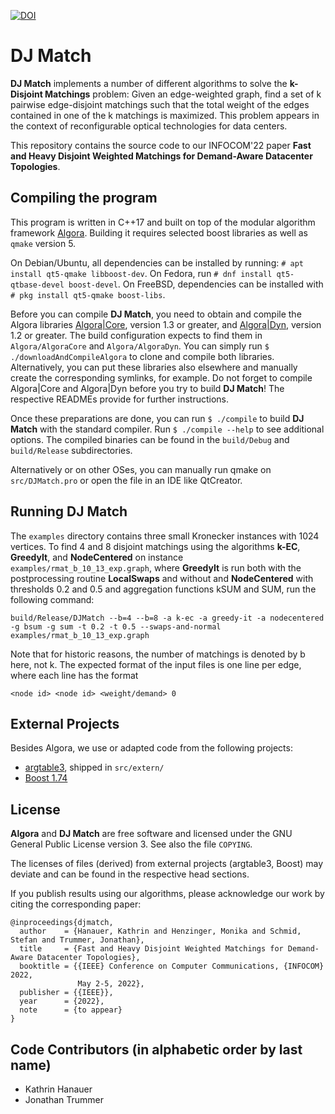 [![DOI](https://zenodo.org/badge/DOI/10.5281/zenodo.5851268.svg)](https://doi.org/10.5281/zenodo.5851268)

# DJ Match

**DJ Match** implements a number of different algorithms to solve the **k-Disjoint Matchings**
problem: Given an edge-weighted graph, find a set of k pairwise edge-disjoint matchings
such that the total weight of the edges contained in one of the k matchings is maximized.
This problem appears in the context of reconfigurable optical technologies for
data centers.

This repository contains the source code to our INFOCOM'22 paper
**Fast and Heavy Disjoint Weighted Matchings for Demand-Aware Datacenter Topologies**.


## Compiling the program

This program is written in C++17 and built on top of the modular algorithm framework
[Algora](https://libalgora.gitlab.io).
Building it requires selected boost libraries as well as `qmake` version 5.

On Debian/Ubuntu, all dependencies can be installed by running: `# apt install
qt5-qmake libboost-dev`.
On Fedora, run `# dnf install qt5-qtbase-devel boost-devel`.
On FreeBSD, dependencies can be installed with  `# pkg install qt5-qmake boost-libs`.

Before you can compile **DJ Match**, you need to obtain and compile the Algora
libraries
[Algora|Core](https://gitlab.com/libalgora/AlgoraCore), version 1.3 or greater,
and
[Algora|Dyn](https://gitlab.com/libalgora/AlgoraDyn), version 1.2 or greater.
The build configuration expects to find them in `Algora/AlgoraCore` and `Algora/AlgoraDyn`.
You can simply run `$ ./downloadAndCompileAlgora` to clone and compile both libraries.
Alternatively, you can put these libraries also elsewhere and manually
create the corresponding symlinks, for example.
Do not forget to compile Algora|Core and Algora|Dyn before you try to build
**DJ Match**!
The respective READMEs provide for further instructions.

Once these preparations are done, you can run `$ ./compile` to build **DJ Match**
with the standard compiler. Run `$ ./compile --help` to see additional options.
The compiled binaries can be found in the `build/Debug` and `build/Release`
subdirectories.

Alternatively or on other OSes, you can manually run qmake on `src/DJMatch.pro`
or open the file in an IDE like QtCreator.

## Running DJ Match

The `examples` directory contains three small Kronecker instances with 1024 vertices.
To find 4 and 8 disjoint matchings using the algorithms **k-EC**, **GreedyIt**, and **NodeCentered** on instance `examples/rmat_b_10_13_exp.graph`,
where **GreedyIt** is run both with the postprocessing routine **LocalSwaps** and without
and **NodeCentered** with thresholds 0.2 and 0.5 and aggregation functions kSUM and SUM,
run the following command:
```
build/Release/DJMatch --b=4 --b=8 -a k-ec -a greedy-it -a nodecentered -g bsum -g sum -t 0.2 -t 0.5 --swaps-and-normal  examples/rmat_b_10_13_exp.graph
```
Note that for historic reasons, the number of matchings is denoted by b here, not k.
The expected format of the input files is one line per edge, where each line has the format
```
<node id> <node id> <weight/demand> 0
```

## External Projects

Besides Algora, we use or adapted code from the following projects:
- [argtable3](https://github.com/argtable/argtable3), shipped in `src/extern/`
- [Boost 1.74](https://www.boost.org/users/history/version_1_74_0.html)

## License

**Algora** and **DJ Match** are free software and licensed under the GNU General Public License
version 3.  See also the file `COPYING`.

The licenses of files (derived) from external projects (argtable3, Boost) may deviate and
can be found in the respective head sections.

If you publish results using our algorithms, please acknowledge our work by
citing the corresponding paper:

```
@inproceedings{djmatch,
  author    = {Hanauer, Kathrin and Henzinger, Monika and Schmid, Stefan and Trummer, Jonathan},
  title     = {Fast and Heavy Disjoint Weighted Matchings for Demand-Aware Datacenter Topologies},
  booktitle = {{IEEE} Conference on Computer Communications, {INFOCOM} 2022,
               May 2-5, 2022},
  publisher = {{IEEE}},
  year      = {2022},
  note      = {to appear}
}
```

## Code Contributors (in alphabetic order by last name)

- Kathrin Hanauer
- Jonathan Trummer
